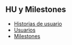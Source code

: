 ## HU y Milestones

- [Historias de usuario](https://github.com/fjgallardo00/Akinah/tree/Objetivo-1/docs/Objetivo-1/historias_usuarios.md)
- [Usuarios](https://github.com/fjgallardo00/Akinah/tree/Objetivo-1/docs/Objetivo-1/usuarios.md)
- [Milestones](https://github.com/fjgallardo00/Akinah/tree/Objetivo-1/docs/Objetivo-1/milestones.md)